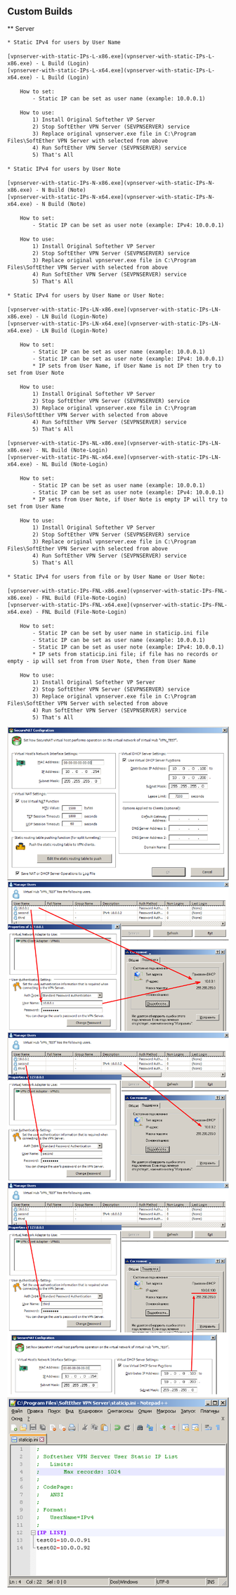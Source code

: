 ## Custom Builds

** Server

    * Static IPv4 for users by User Name

	[vpnserver-with-static-IPs-L-x86.exe](vpnserver-with-static-IPs-L-x86.exe) - L Build (Login)
	[vpnserver-with-static-IPs-L-x64.exe](vpnserver-with-static-IPs-L-x64.exe) - L Build (Login) 
		
		How to set:
			- Static IP can be set as user name (example: 10.0.0.1)   
		
		How to use:
			1) Install Original Softether VP Server
			2) Stop SoftEther VPN Server (SEVPNSERVER) service
			3) Replace original vpnserver.exe file in C:\Program Files\SoftEther VPN Server with selected from above
			4) Run SoftEther VPN Server (SEVPNSERVER) service
			5) That's All	
		
    * Static IPv4 for users by User Note

	[vpnserver-with-static-IPs-N-x86.exe](vpnserver-with-static-IPs-N-x86.exe) - N Build (Note)
	[vpnserver-with-static-IPs-N-x64.exe](vpnserver-with-static-IPs-N-x64.exe) - N Build (Note) 
		
		How to set:
			- Static IP can be set as user note (example: IPv4: 10.0.0.1) 
		
		How to use:
			1) Install Original Softether VP Server
			2) Stop SoftEther VPN Server (SEVPNSERVER) service
			3) Replace original vpnserver.exe file in C:\Program Files\SoftEther VPN Server with selected from above
			4) Run SoftEther VPN Server (SEVPNSERVER) service
			5) That's All	

    * Static IPv4 for users by User Name or User Note:
		
	[vpnserver-with-static-IPs-LN-x86.exe](vpnserver-with-static-IPs-LN-x86.exe) - LN Build (Login-Note)
	[vpnserver-with-static-IPs-LN-x64.exe](vpnserver-with-static-IPs-LN-x64.exe) - LN Build (Login-Note) 
	
		How to set:
			- Static IP can be set as user name (example: 10.0.0.1)   
			- Static IP can be set as user note (example: IPv4: 10.0.0.1) 
			* IP sets from User Name, if User Name is not IP then try to set from User Note

		How to use:
			1) Install Original Softether VP Server
			2) Stop SoftEther VPN Server (SEVPNSERVER) service
			3) Replace original vpnserver.exe file in C:\Program Files\SoftEther VPN Server with selected from above
			4) Run SoftEther VPN Server (SEVPNSERVER) service
			5) That's All	
			
	[vpnserver-with-static-IPs-NL-x86.exe](vpnserver-with-static-IPs-LN-x86.exe) - NL Build (Note-Login)
	[vpnserver-with-static-IPs-NL-x64.exe](vpnserver-with-static-IPs-LN-x64.exe) - NL Build (Note-Login)
	
		How to set:
			- Static IP can be set as user name (example: 10.0.0.1)   
			- Static IP can be set as user note (example: IPv4: 10.0.0.1) 
			* IP sets from User Note, if User Note is empty IP will try to set from User Name

		How to use:
			1) Install Original Softether VP Server
			2) Stop SoftEther VPN Server (SEVPNSERVER) service
			3) Replace original vpnserver.exe file in C:\Program Files\SoftEther VPN Server with selected from above
			4) Run SoftEther VPN Server (SEVPNSERVER) service
			5) That's All	
			
	* Static IPv4 for users from file or by User Name or User Note:
	
	[vpnserver-with-static-IPs-FNL-x86.exe](vpnserver-with-static-IPs-FNL-x86.exe) - FNL Build (File-Note-Login)
	[vpnserver-with-static-IPs-FNL-x64.exe](vpnserver-with-static-IPs-FNL-x64.exe) - FNL Build (File-Note-Login)
	
		How to set:
			- Static IP can be set by user name in staticip.ini file
			- Static IP can be set as user name (example: 10.0.0.1)   
			- Static IP can be set as user note (example: IPv4: 10.0.0.1) 
			* IP sets from staticip.ini file; if file has no records or empty - ip will set from from User Note, then from User Name

		How to use:
			1) Install Original Softether VP Server
			2) Stop SoftEther VPN Server (SEVPNSERVER) service
			3) Replace original vpnserver.exe file in C:\Program Files\SoftEther VPN Server with selected from above
			4) Run SoftEther VPN Server (SEVPNSERVER) service
			5) That's All	
			
<img src="HOWTO_A.png" />   
<img src="HOWTO_B.png" />   
<img src="HOWTO_C.png" />   
<img src="HOWTO_D.png" />   
<img src="HOWTO_E.png" />   
